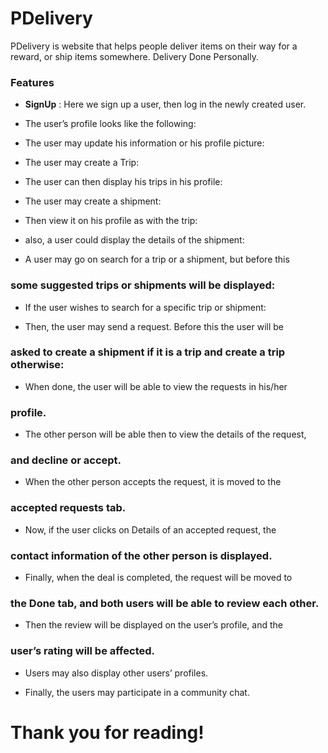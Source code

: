 # PDelivery
PDelivery is website that helps people deliver items on their way for a reward, or ship items somewhere. Delivery Done Personally.


### Features

- **SignUp** : Here we sign up a user, then log in the newly created user.

- The user’s profile looks like the following:
- The user may update his information or his profile picture:


- The user may create a Trip:
- The user can then display his trips in his profile:


- The user may create a shipment:


- Then view it on his profile as with the trip:
- also, a user could display the details of the shipment:


- A user may go on search for a trip or a shipment, but before this

### some suggested trips or shipments will be displayed:


- If the user wishes to search for a specific trip or shipment:


- Then, the user may send a request. Before this the user will be

### asked to create a shipment if it is a trip and create a trip otherwise:

- When done, the user will be able to view the requests in his/her

### profile.


- The other person will be able then to view the details of the request,

### and decline or accept.

- When the other person accepts the request, it is moved to the

### accepted requests tab.


- Now, if the user clicks on Details of an accepted request, the

### contact information of the other person is displayed.

- Finally, when the deal is completed, the request will be moved to

### the Done tab, and both users will be able to review each other.


- Then the review will be displayed on the user’s profile, and the

### user’s rating will be affected.

- Users may also display other users’ profiles.


- Finally, the users may participate in a community chat.

# Thank you for reading!
